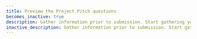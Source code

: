 ```yaml
---
title: Preview the Project Pitch questions
becomes_inactive: true
description: Gather information prior to submission. Start gathering your company's [Project Pitch]({{ site.baseurl }}/project-pitch/) information.
inactive_description: Gather information prior to submission. Start gathering your company's [Project Pitch]({{ site.baseurl }}/project-pitch/) information.
---
```

